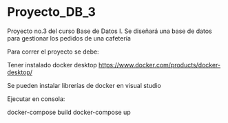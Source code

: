 # Proyecto_DB_3
Proyecto no.3 del curso Base de Datos I. Se diseñará una base de datos para gestionar los pedidos de una cafetería

Para correr el proyecto se debe:

Tener instalado docker desktop
https://www.docker.com/products/docker-desktop/

Se pueden instalar librerías de docker en visual studio

Ejecutar en consola:

docker-compose build
docker-compose up
